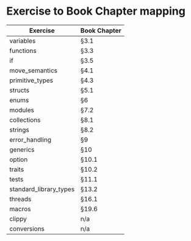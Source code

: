 # Exercise to Book Chapter mapping

| Exercise               | Book Chapter |
|------------------------|--------------|
| variables              | §3.1          |
| functions              | §3.3          |
| if                     | §3.5          |
| move_semantics         | §4.1          |
| primitive_types        | §4.3          |
| structs                | §5.1          |
| enums                  | §6            |
| modules                | §7.2          |
| collections            | §8.1          |
| strings                | §8.2          |
| error_handling         | §9            |
| generics               | §10           |
| option                 | §10.1         |
| traits                 | §10.2         |
| tests                  | §11.1         |
| standard_library_types | §13.2         |
| threads                | §16.1         |
| macros                 | §19.6         |
| clippy                 | n/a           |
| conversions            | n/a           |
